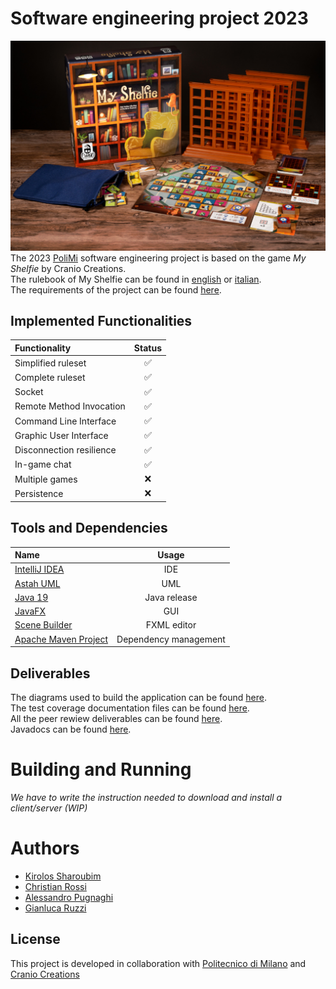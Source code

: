 # Software engineering project 2023
![image](https://github.com/Chri060/ing-sw-2023-pugnaghi-ruzzi-rossi-sharoubim/blob/main/deliverables/repo%20files/image.jpg) <br>
The 2023 [PoliMi](https://www.polimi.it) software engineering project is based on the game _My Shelfie_ by Cranio Creations. <br>
The rulebook of My Shelfie can be found in [english](https://github.com/Chri060/ing-sw-2023-pugnaghi-ruzzi-rossi-sharoubim/blob/main/deliverables/repo%20files/rulebook_en.pdf) or [italian](https://github.com/Chri060/ing-sw-2023-pugnaghi-ruzzi-rossi-sharoubim/blob/main/deliverables/repo%20files/rulebook_it.pdf). <br>
The requirements of the project can be found [here](https://github.com/Chri060/ing-sw-2023-pugnaghi-ruzzi-rossi-sharoubim/blob/main/deliverables/repo%20files/requirements.pdf). <br>

## Implemented Functionalities
| Functionality                             | Status  |
|:------------------------------------------|:-------:|
| Simplified ruleset                        |   ✅    |
| Complete ruleset                          |   ✅    |
| Socket                                    |   ✅    |
| Remote Method Invocation                  |   ✅    |
| Command Line Interface                    |   ✅    |
| Graphic User Interface                    |   ✅    |
| Disconnection resilience                  |   ✅    |
| In-game chat                              |   ✅    |
| Multiple games                            |   ❌    |
| Persistence                               |   ❌    |

## Tools and Dependencies
| Name                                                                                                                                | Usage                 |
|:----------------------------------------------------------------------------------------------------------------------------------- |:---------------------:|
| [IntelliJ IDEA](https://www.jetbrains.com/idea/)                                                                                    | IDE                   |
| [Astah UML](https://astah.net/products/astah-uml/)                                                                                  | UML                   |
| [Java 19](https://jdk.java.net/19/)                                                                                                 | Java release          |
| [JavaFX](https://www.oracle.com/it/java/technologies/javase/javafx-overview.html)                                                   | GUI                   |
| [Scene Builder](https://www.oracle.com/java/technologies/javase/javafxscenebuilder-info.html)                                       | FXML editor           |
| [Apache Maven Project](https://maven.apache.org/)                                                                                   | Dependency management |

## Deliverables
The diagrams used to build the application can be found [here](https://github.com/Chri060/ing-sw-2023-pugnaghi-ruzzi-rossi-sharoubim/tree/main/deliverables/diagrams). <br>
The test coverage documentation files can be found [here](). <br>
All the peer rewiew deliverables can be found [here](https://github.com/Chri060/ing-sw-2023-pugnaghi-ruzzi-rossi-sharoubim/tree/main/deliverables/peer%20review). <br>
Javadocs can be found [here](). <br>

# Building and Running
*We have to write the instruction needed to download and install a client/server (WIP)*

# Authors
* [Kirolos Sharoubim](https://github.com/kirolosharoubim)
* [Christian Rossi](https://github.com/Chri060)
* [Alessandro Pugnaghi](https://github.com/ale657)
* [Gianluca Ruzzi](https://github.com/GianlucaRuzzi)

## License
This project is developed in collaboration with [Politecnico di Milano](https://www.polimi.it/) and [Cranio Creations](https://www.craniocreations.it/)
